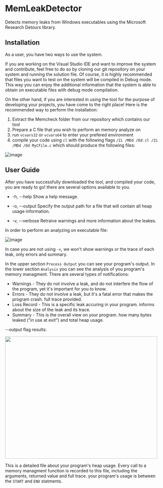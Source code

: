 # MemLeakDetector
Detects memory leaks from Windows executables using the Microsoft Research Detours library.

## Installation
As a user, you have two ways to use the system.

If you are working on the Visual Studio IDE and want to improve the system and contribute, feel free to do so by cloning our git repository on your system and running the solution file. Of course, it is highly recommended that files you want to test on the system will be compiled in Debug mode. This way you can enjoy the additional information that the system is able to obtain on executable files with debug mode compilation.

On the other hand, if you are interested in using the tool for the purpose of developing your projects, you have come to the right place!
Here is the recommended way to perform the installation:

1. Extract the Memcheck folder from our repository which contains our tool
2. Prepare a C file that you wish to perform an memory analyze on
3. run `vcvars32` or `vcvars64` to enter your prefered environment
4. compile your code using `cl` with the following flags `/Zi /MDd /Od`: `cl /Zi /MDd /Od MyCFile.c`
   which should produce the following files:
  
![image](https://user-images.githubusercontent.com/57367786/122437588-83557700-cfa2-11eb-9add-6f63f1c3308e.png)

  
## User Guide
After you have successfully downloaded the tool, and compiled your code, you are ready to go!
there are several options available to you.

* -h, --help        Show a help message.

* -o, --output      Specify the output path for a file that will contain all heap usage information.

* -v, --verbose     Retraive warnings and more information about the leakes.

In order to perform an analyzing on executable file:

![image](https://user-images.githubusercontent.com/57449384/122476747-5f5c5a80-cfcf-11eb-842d-a28970412ef8.png)

In case you are not using `-v`, we won't show warnings or the trace of each leak, only errors and summary. 

In the upper section `Process Output` you can see your program's output.
In the lower section `Analysis` you can see the analysis of you program's memory managment.
There are several types of notifications:

* Warnings    - They do not involve a leak, and do not interfere the flow of the program, yet it's important for you to know.
* Errors      - They do not involve a leak, but it's a fatal error that makes the program crash. full trace provided.
* Loss Record - This is a specific leak accuring in your program. informs about the size of the leak and its trace.
* Summary     - This is the overall view on your program. how many bytes leaked ("in use at exit") and total heap usage.
  
--output flag results:

<img src=https://user-images.githubusercontent.com/57367786/122339574-f1218480-cf49-11eb-8430-fe81397570cc.png width="500" height="400" />

This is a detailed file about your program's heap usage. Every call to a memory managment function is recorded to this file,
including the arguments, returned value and full trace. your program's usage is between the `START` and `END` statments.
